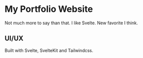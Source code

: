 # My Portfolio Website

Not much more to say than that.
I like Svelte. New favorite I think.

## UI/UX

Built with Svelte, SvelteKit and Tailwindcss.
